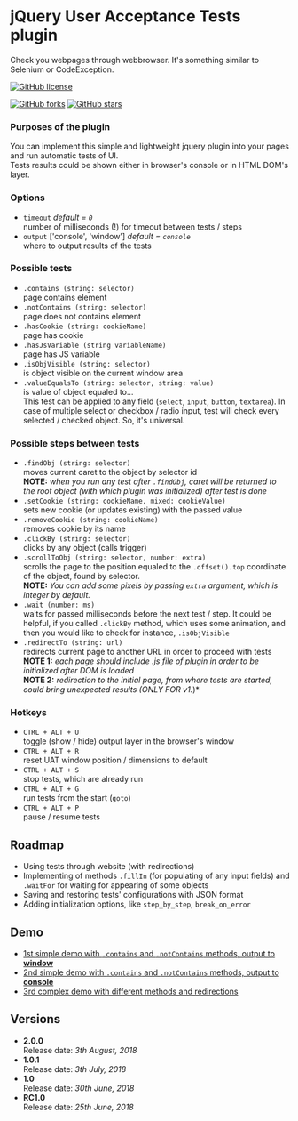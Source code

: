 # jQuery User Acceptance Tests plugin

Check you webpages through webbrowser. It's something similar to Selenium or CodeException.

[![GitHub license](https://img.shields.io/github/license/thewind1984/jquery-uat.svg)](https://github.com/thewind1984/jquery-uat/blob/master/LICENSE)

[![GitHub forks](https://img.shields.io/github/forks/thewind1984/jquery-uat.svg)](https://github.com/thewind1984/jquery-uat/network)
[![GitHub stars](https://img.shields.io/github/stars/thewind1984/jquery-uat.svg)](https://github.com/thewind1984/jquery-uat/stargazers)

### Purposes of the plugin

You can implement this simple and lightweight jquery plugin into your pages and run automatic tests of UI.  
Tests results could be shown either in browser's console or in HTML DOM's layer.

### Options

* `timeout` *default = `0`*  
number of milliseconds (!) for timeout between tests / steps
* `output` ['console', 'window'] *default = `console`*  
where to output results of the tests

### Possible tests

* `.contains (string: selector)`  
page contains element
* `.notContains (string: selector)`  
page does not contains element
* `.hasCookie (string: cookieName)`  
page has cookie
* `.hasJsVariable (string variableName)`  
page has JS variable
* `.isObjVisible (string: selector)`  
is object visible on the current window area
* `.valueEqualsTo (string: selector, string: value)`  
is value of object equaled to...  
This test can be applied to any field (`select`, `input`, `button`, `textarea`). In case of multiple select or checkbox / radio input, test will check every selected / checked object. So, it's universal.

### Possible steps between tests

* `.findObj (string: selector)`  
moves current caret to the object by selector id  
**NOTE:** *when you run any test after `.findObj`, caret will be returned to the root object (with which plugin was initialized) after test is done*
* `.setCookie (string: cookieName, mixed: cookieValue)`  
sets new cookie (or updates existing) with the passed value
* `.removeCookie (string: cookieName)`  
removes cookie by its name
* `.clickBy (string: selector)`  
clicks by any object (calls trigger)
* `.scrollToObj (string: selector, number: extra)`  
scrolls the page to the position equaled to the `.offset().top` coordinate of the object, found by selector.  
**NOTE:** *You can add some pixels by passing `extra` argument, which is integer by default.*
* `.wait (number: ms)`  
waits for passed milliseconds before the next test / step. It could be helpful, if you called `.clickBy` method, which uses some animation, and then you would like to check for instance, `.isObjVisible`
* `.redirectTo (string: url)`  
redirects current page to another URL in order to proceed with tests  
**NOTE 1:** *each page should include .js file of plugin in order to be initialized after DOM is loaded*  
**NOTE 2:** *redirection to the initial page, from where tests are started, could bring unexpected results (ONLY FOR v1.*)*

### Hotkeys

* `CTRL + ALT + U`  
toggle (show / hide) output layer in the browser's window
* `CTRL + ALT + R`  
reset UAT window position / dimensions to default
* `CTRL + ALT + S`  
stop tests, which are already run
* `CTRL + ALT + G`  
run tests from the start (`goto`)
* `CTRL + ALT + P`  
pause / resume tests

## Roadmap

* Using tests through website (with redirections)
* Implementing of methods `.fillIn` (for populating of any input fields) and `.waitFor` for waiting for appearing of some objects
* Saving and restoring tests' configurations with JSON format
* Adding initialization options, like `step_by_step`, `break_on_error` 

## Demo

* [1st simple demo with `.contains` and `.notContains` methods, output to **window**](https://thewind1984.github.io/jquery-uat/demo/01_simple.html)
* [2nd simple demo with `.contains` and `.notContains` methods, output to **console**](https://thewind1984.github.io/jquery-uat/demo/02_simple.html)
* [3rd complex demo with different methods and redirections](https://thewind1984.github.io/jquery-uat/demo/03_simple.html)

## Versions

* **2.0.0**  
Release date: *3th August, 2018*
* **1.0.1**  
Release date: *3th July, 2018*
* **1.0**  
Release date: *30th June, 2018*
* **RC1.0**  
Release date: *25th June, 2018*
